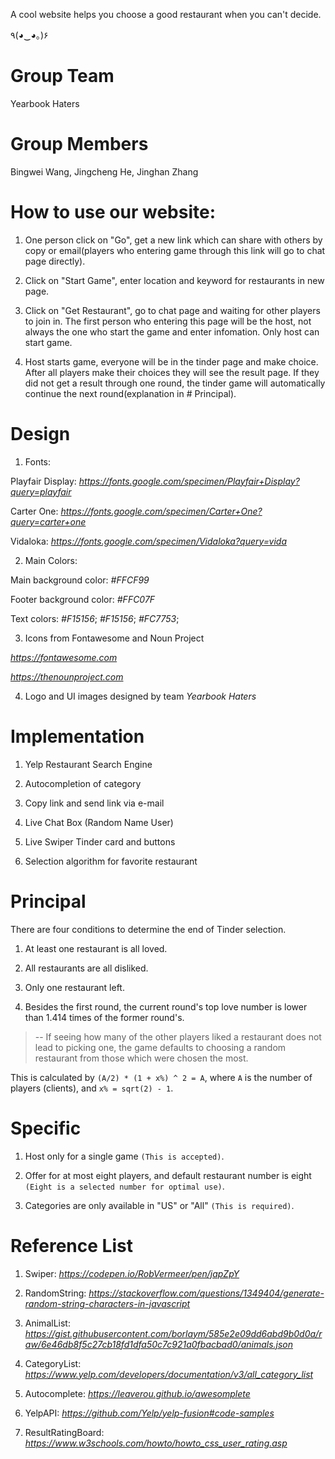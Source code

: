 A cool website helps you choose a good restaurant when you can't decide.

٩(◕‿◕｡)۶

# Group Team
Yearbook Haters

# Group Members
Bingwei Wang, Jingcheng He, Jinghan Zhang

# How to use our website:
1. One person click on "Go", get a new link which can share with others by copy or email(players who entering game through this link will go to chat page directly).

2. Click on "Start Game", enter location and keyword for restaurants in new page.

3. Click on "Get Restaurant", go to chat page and waiting for other players to join in. 
The first person who entering this page will be the host, not always the one who start the game and enter infomation.
Only host can start game.

4. Host starts game, everyone will be in the tinder page and make choice. 
After all players make their choices they will see the result page. 
If they did not get a result through one round, the tinder game will automatically continue the next round(explanation in # Principal).



# Design

1. Fonts:

Playfair Display: *https://fonts.google.com/specimen/Playfair+Display?query=playfair*

Carter One: *https://fonts.google.com/specimen/Carter+One?query=carter+one*

Vidaloka: *https://fonts.google.com/specimen/Vidaloka?query=vida*

2. Main Colors:

Main background color: *#FFCF99*

Footer background color: *#FFC07F*

Text colors: *#F15156*; *#F15156*; *#FC7753*;

3. Icons from Fontawesome and Noun Project

*https://fontawesome.com*

*https://thenounproject.com*

4. Logo and UI images designed by team *Yearbook Haters*


# Implementation

1. Yelp Restaurant Search Engine

2. Autocompletion of category

3. Copy link and send link via e-mail

4. Live Chat Box (Random Name User)

5. Live Swiper Tinder card and buttons

6. Selection algorithm for favorite restaurant

# Principal

There are four conditions to determine the end of Tinder selection.

1. At least one restaurant is all loved.

2. All restaurants are all disliked.

3. Only one restaurant left.

4. Besides the first round, the current round's top love number is lower than 1.414 times of the former round's.

>-- If seeing how many of the other players liked a restaurant does not lead to picking one, the game defaults to choosing a random restaurant from those which were chosen the most. 

This is calculated by `(A/2) * (1 + x%) ^ 2 = A`, where `A` is the number of players (clients), and `x% = sqrt(2) - 1`.

# Specific

1. Host only for a single game `(This is accepted)`.

2. Offer for at most eight players, and default restaurant number is eight `(Eight is a selected number for optimal use)`.

3. Categories are only available in "US" or "All" `(This is required)`.

# Reference List

1. Swiper: *https://codepen.io/RobVermeer/pen/japZpY*

2. RandomString: *https://stackoverflow.com/questions/1349404/generate-random-string-characters-in-javascript*

3. AnimalList: *https://gist.githubusercontent.com/borlaym/585e2e09dd6abd9b0d0a/raw/6e46db8f5c27cb18fd1dfa50c7c921a0fbacbad0/animals.json*

4. CategoryList: *https://www.yelp.com/developers/documentation/v3/all_category_list*

5. Autocomplete: *https://leaverou.github.io/awesomplete*

6. YelpAPI: *https://github.com/Yelp/yelp-fusion#code-samples*

7. ResultRatingBoard: *https://www.w3schools.com/howto/howto_css_user_rating.asp*